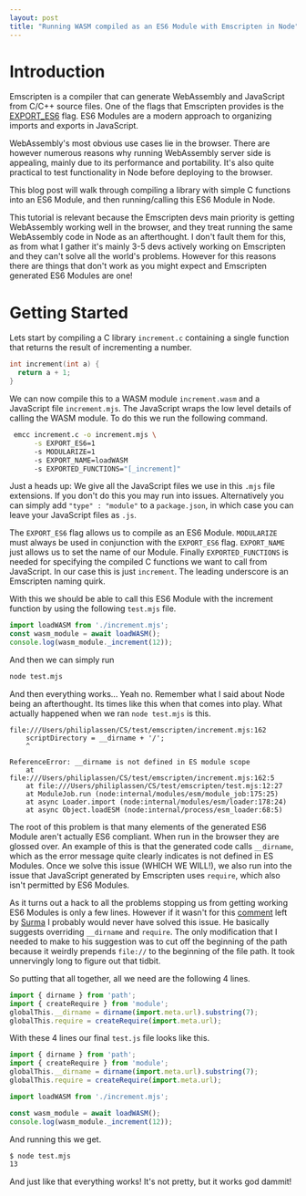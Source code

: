 ```yaml
---
layout: post
title: "Running WASM compiled as an ES6 Module with Emscripten in Node"
---
```


# Introduction

Emscripten is a compiler that can generate WebAssembly and JavaScript from C/C++ source files. 
One of the flags that Emscripten provides is the [EXPORT_ES6](https://github.com/emscripten-core/emscripten/blob/main/src/settings.js#L1166)
flag. ES6 Modules are a modern approach to organizing imports and exports in JavaScript.


WebAssembly's most obvious use cases lie in the browser. There are however numerous reasons why
running WebAssembly server side is appealing, mainly due to its performance and portability. It's also
quite practical to test functionality in Node before deploying to the browser.

This blog post will walk through compiling a library with simple C functions into an ES6 Module, 
and then running/calling this ES6 Module in Node. 

This tutorial is relevant because the Emscripten devs main priority is getting WebAssembly working well in the browser, and they
treat running the same WebAssembly code in Node as an afterthought. I don't fault them for this, as from
what I gather it's mainly 3-5 devs actively working on Emscripten and they can't solve all the world's problems.
However for this reasons there are things that don't work as you might expect and Emscripten generated
ES6 Modules are one!

# Getting Started

Lets start by compiling a C library `increment.c` containing a single function that returns the result of incrementing
a number. 

```c
int increment(int a) { 
  return a + 1;
}
```

We can now compile this to a WASM module `increment.wasm` and a JavaScript file `increment.mjs`. The JavaScript 
wraps the low level details of calling the WASM module. To do this we run the following command.

```bash
 emcc increment.c -o increment.mjs \
      -s EXPORT_ES6=1 
      -s MODULARIZE=1 
      -s EXPORT_NAME=loadWASM 
      -s EXPORTED_FUNCTIONS="[_increment]"
 ```
Just a heads up: We give all the JavaScript files we use in this `.mjs` file extensions. If you don't do this you may run into
issues. Alternatively you can simply add `"type" : "module"` to a `package.json`, in which case you can leave your JavaScript files
as `.js`.

The `EXPORT_ES6` flag allows us to compile as an ES6 Module. `MODULARIZE` must always be used in conjunction with the 
`EXPORT_ES6` flag. `EXPORT_NAME` just allows us to set the name of our Module. Finally `EXPORTED_FUNCTIONS` is needed
for specifying the compiled C functions we want to call from JavaScript. In our case this is just `increment`. The leading underscore is an Emscripten naming quirk.

With this we should be able to call this ES6 Module with the increment function by using the following `test.mjs` file.

```javascript
import loadWASM from './increment.mjs';
const wasm_module = await loadWASM();
console.log(wasm_module._increment(12));
```

And then we can simply run

```bash
node test.mjs
```
And then everything works... Yeah no. Remember what I said about Node being an afterthought. Its times like this when that
comes into play. What actually happened when we ran `node test.mjs` is this.
```
file:///Users/philiplassen/CS/test/emscripten/increment.mjs:162
    scriptDirectory = __dirname + '/';
    ^

ReferenceError: __dirname is not defined in ES module scope
    at file:///Users/philiplassen/CS/test/emscripten/increment.mjs:162:5
    at file:///Users/philiplassen/CS/test/emscripten/test.mjs:12:27
    at ModuleJob.run (node:internal/modules/esm/module_job:175:25)
    at async Loader.import (node:internal/modules/esm/loader:178:24)
    at async Object.loadESM (node:internal/process/esm_loader:68:5)
```
The root of this problem is that many elements of the generated ES6 Module aren't actually ES6 compliant. When run in the browser
they are glossed over. An example of this is that the generated code calls `__dirname`, which as the error message quite clearly
indicates is not defined in ES Modules. Once we solve this issue (WHICH WE WILL!), we also run into the issue that JavaScript
generated by Emscripten uses `require`, which also isn't permitted by ES6 Modules. 

As it turns out a hack to all the problems stopping us from getting working ES6 Modules is only a few lines. However if it wasn't
for this [comment](https://github.com/emscripten-core/emscripten/issues/11792#issuecomment-877120580) left by [Surma](https://github.com/surma)
I probably would never have solved this issue. He basically suggests overriding `__dirname` and `require`. The only modification that I needed 
to make to his suggestion was to cut off the beginning of the path because it weirdly prepends `file://` to the beginning of the file path. It took
unnervingly long to figure out that tidbit.

So putting that all together, all we need are the following 4 lines.
```javascript
import { dirname } from 'path';
import { createRequire } from 'module';
globalThis.__dirname = dirname(import.meta.url).substring(7);
globalThis.require = createRequire(import.meta.url);
```
With these 4 lines our final `test.js` file looks like this.

```javascript
import { dirname } from 'path';
import { createRequire } from 'module';
globalThis.__dirname = dirname(import.meta.url).substring(7);
globalThis.require = createRequire(import.meta.url);

import loadWASM from './increment.mjs';

const wasm_module = await loadWASM();
console.log(wasm_module._increment(12));
```

And running this we get.
```bash
$ node test.mjs
13
```
And just like that everything works! It's not pretty, but it works god dammit!
